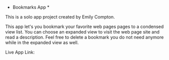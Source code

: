 * Bookmarks App *

This is a solo app project created by Emily Compton.

This app let's you bookmark your favorite web pages pages to a condensed view list.
You can choose an expanded view to visit the web page site and read a description.
Feel free to delete a bookmark you do not need anymore while in the expanded view as well.

Live App Link: 

